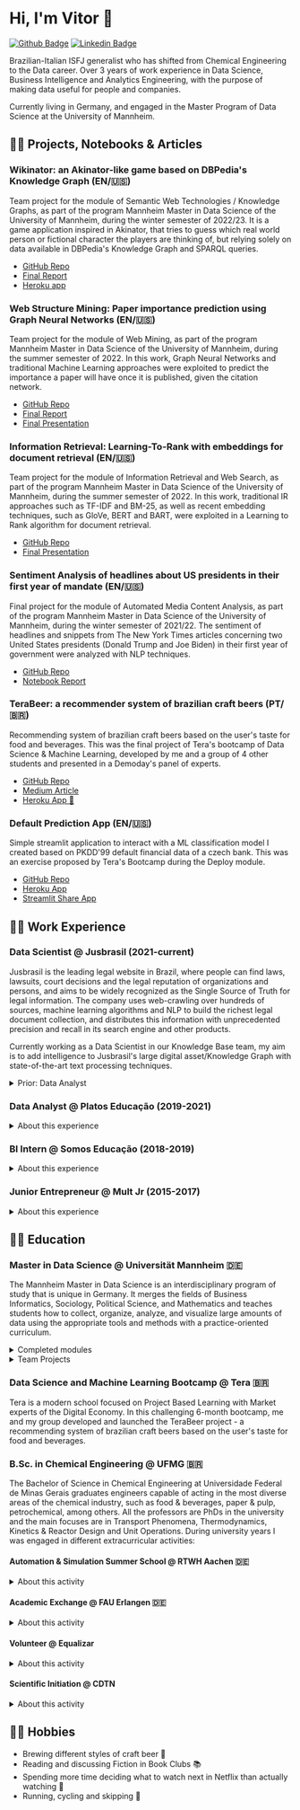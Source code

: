# Hi, I'm Vitor 👋

[![Github Badge](https://img.shields.io/badge/-Github-000?style=flat-square&logo=Github&logoColor=white&link=https://github.com/vitor-faria)](https://github.com/vitor-faria)
[![Linkedin Badge](https://img.shields.io/badge/-LinkedIn-blue?style=flat-square&logo=Linkedin&logoColor=white&link=https://www.linkedin.com/in/vitor-faria/)](https://www.linkedin.com/in/vitor-faria/)

Brazilian-Italian ISFJ generalist who has shifted from Chemical Engineering to the Data career. Over 3 years of work experience in Data Science, Business Intelligence and Analytics Engineering, with the purpose of making data useful for people and companies. 

Currently living in Germany, and engaged in the Master Program of Data Science at the University of Mannheim.

## 👨‍🔬 Projects, Notebooks & Articles

### Wikinator: an Akinator-like game based on DBPedia's Knowledge Graph (EN/🇺🇸)

Team project for the module of Semantic Web Technologies / Knowledge Graphs, as part of the program Mannheim Master in Data Science of the University of Mannheim, during the winter semester of 2022/23. It is a game application inspired in Akinator, that tries to guess which real world person or fictional character the players are thinking of, but relying solely on data available in DBPedia's Knowledge Graph and SPARQL queries.

- [GitHub Repo](https://github.com/vitor-faria/wikinator)
- [Final Report](https://github.com/vitor-faria/wikinator/blob/main/Wikinator%20Project%20-%20Final%20Report.pdf)
- [Heroku app](https://kg-wikinator.herokuapp.com/)

### Web Structure Mining: Paper importance prediction using Graph Neural Networks (EN/🇺🇸)

Team project for the module of Web Mining, as part of the program Mannheim Master in Data Science of the University of Mannheim, during the summer semester of 2022. In this work, Graph Neural Networks and traditional Machine Learning approaches were exploited to predict the importance a paper will have once it is published, given the citation network.

- [GitHub Repo](https://github.com/Nathanael210/WebMining)
- [Final Report](https://github.com/Nathanael210/WebMining/blob/main/reports/Web_Mining_Group_Project_Final_Paper_Team_7.pdf)
- [Final Presentation](https://github.com/Nathanael210/WebMining/blob/main/reports/Final%20Presentation.pdf)

### Information Retrieval: Learning-To-Rank with embeddings for document retrieval (EN/🇺🇸)

Team project for the module of Information Retrieval and Web Search, as part of the program Mannheim Master in Data Science of the University of Mannheim, during the summer semester of 2022. In this work, traditional IR approaches such as TF-IDF and BM-25, as well as recent embedding techniques, such as GloVe, BERT and BART, were exploited in a Learning to Rank algorithm for document retrieval.

- [GitHub Repo](https://github.com/annadymanus/IR-project)
- [Final Presentation](https://github.com/annadymanus/IR-project/blob/main/IR_Team3.pdf)

### Sentiment Analysis of headlines about US presidents in their first year of mandate (EN/🇺🇸)

Final project for the module of Automated Media Content Analysis, as part of the program Mannheim Master in Data Science of the University of Mannheim, during the winter semester of 2021/22. The sentiment of headlines and snippets from The New York Times articles concerning two United States presidents (Donald Trump and Joe Biden) in their first year of government were analyzed with NLP techniques.

- [GitHub Repo](https://github.com/vitor-faria/nyt-headlines-sentiment)
- [Notebook Report](https://github.com/vitor-faria/nyt-headlines-sentiment/blob/main/AMCA_Project_and_Report.ipynb)

### TeraBeer: a recommender system of brazilian craft beers (PT/🇧🇷)

Recommending system of brazilian craft beers based on the user's taste for food and beverages. This was the final project of Tera's bootcamp of Data Science & Machine Learning, developed by me and a group of 4 other students and presented in a Demoday's panel of experts.

- [GitHub Repo](https://github.com/vitor-faria/tera-beer-recommendations)
- [Medium Article](https://vitorfaria95.medium.com/terabeer-construindo-um-sistema-de-recomenda%C3%A7%C3%A3o-de-cervejas-artesanais-brasileiras-2a131d66421c)
- [Heroku App 🍻](https://terabeer-recomendacoes.herokuapp.com/)

### Default Prediction App (EN/🇺🇸)

Simple streamlit application to interact with a ML classification model I created based on PKDD'99 default financial data of a czech bank. This was an exercise proposed by Tera's Bootcamp during the Deploy module.

- [GitHub Repo](https://github.com/vitor-faria/default-prediction-app)
- [Heroku App](https://default-prediction-app.herokuapp.com/)
- [Streamlit Share App](https://share.streamlit.io/vitor-faria/default-prediction-app/main/app.py)

## 👨‍💻 Work Experience

### Data Scientist @ Jusbrasil (2021-current)

Jusbrasil is the leading legal website in Brazil, where people can find laws, lawsuits, court decisions and the legal reputation of organizations and persons, and aims to be widely recognized as the Single Source of Truth for legal information. 
The company uses web-crawling over hundreds of sources, machine learning algorithms and NLP to build the richest legal document collection, and distributes this information with unprecedented precision and recall in its search engine and other products.

Currently working as a Data Scientist in our Knowledge Base team, my aim is to add intelligence to Jusbrasil's large digital asset/Knowledge Graph with state-of-the-art text processing techniques.

<details>
  <summary>Prior: Data Analyst</summary>
  
  <br>
	As Full-Stack Data Analyst, my aim was to optimize our analytical environment for generation of insights, data-driven decision-making and predictive analytics. Main activities were:
	
  - building core datasets in BigQuery, to be used by Business teams, Product squads and other Data Analysts;
  - creating interactive dashboards and advanced SQL questions in Metabase to scale behavioral analytics;
  - orchestrating data workflows in Airflow, such as ETL pipelines, batch predictions of Machine Learning models and table snapshots.
</details>
  
### Data Analyst @ Platos Educação (2019-2021)

<details>
  <summary>About this experience</summary>
  
  <br>
	Platos was the part of the holding Cogna Educação, one of the world's largest educational organizations, that served the B2B market of Higher Education. The company offered, under the brand Saraiva Educação, a range of educational services and solutions for universities across the country, such as digital libraries, digital learning environments and online preparation for nation-wide exams. In our Data Science, Engineering and Analytics team, I:
	
  - built Machine Learning models, including an end-to-end book recommender system;
  - created interactive dashboards for Product, Marketing, Customer Success and Sales teams using Metabase as BI & ad-hoc platform;
  - automated reports that were sent to client universities using Python (Django, Pandas and Matplotlib);
  - created, maintained and optimized ETL pipelines to ingest data in our Google BigQuery Data Warehouse;
  - provided on-demand business and product insights based on Exploratory Data Analysis;
  - played a protagonist role in spreading the data-driven culture along the company.

</details>

### BI Intern @ Somos Educação (2018-2019)

<details>
  <summary>About this experience</summary>
  
  <br>
  SOMOS was (when aquired by Kroton to further become Cogna Educação) the largest group of basic education in Brazil and impacted more than 27 million students across Brazil through various brands. My role as BI Intern in the Business Unit of Solutions for Higher and Technical Education was to:
  
  - create BI dashboards in order to keep track of the top OKR's;
  - provide business insights to the leaders;
  - use Data Storytelling to build visuals and slides for Radar meetings;
  - develop processes to improve Knowledge Management.
</details>

### Junior Entrepreneur @ Mult Jr (2015-2017)

<details>
  <summary>About this experience</summary>
  
  <br>
  
  Mult Jr is a Junior Enterprise voluntarily managed by Chemical Engineering students that provides solutions under the technical guidance of Professors from the
  University. And it is where I fell in love with Excel spreadsheets and Data Analysis, while working in the Financial, HR and IT departments.
  
  **CFO**
  
  > - Legal representation of the JE.
  > - Manage an annual budget of ~R$ 50k.
  > - Lead a 5 member team.
  > - Ensure the execution of financial, accounting and legal processes, such as cash flow and drafting of contracts.
  > - Define Pricing strategies.
  
  **IT Coordinator**
  
  > - Lead a 7 member team.
  > - Maintain the functioning of the site and other virtual tools.
  > - Develop spreadsheets and applications for other teams.
  > - Provide adequate training in virtual tools such as Excel, VBA and PowerPoint.
  
  **HR analyst**
  
  > - Recruitment and selection.
  > - Coach other members.
  > - Analyze organizational climate.
  > - Evaluate member performance.
</details>

## 👨‍🎓 Education

### Master in Data Science @ Universität Mannheim 🇩🇪

The Mannheim Master in Data Science is an interdisciplinary program of study that is unique in Germany. It merges the fields of Business Informatics, Sociology, Political Science, and Mathematics and teaches students how to collect, organize, analyze, and visualize large amounts of data using the appropriate tools and methods with a practice-oriented curriculum.

<details>
  <summary>Completed modules</summary>
  
  <br>
  
  - Data Mining I & II;
  - Web Mining;
  - Automated Media Content Analysis;
  - Text Analytics;
  - Marketing Analytics;
  - Semantic Web Technologies / Knowledge Graphs;
  - Information Retrieval and Web Search;
  - Advanced Software Engineering;
  - Decision Support;
  - Legal and Ethical Aspects in Privacy (GDPR focused).
</details>

<details>
  <summary>Team Projects</summary>
  
  <br>
  
  - Web Structure Mining;
  - Information Retrieval & Web Search;
  - Knowledge Graph Application.
</details>

### Data Science and Machine Learning Bootcamp @ Tera 🇧🇷

Tera is a modern school focused on Project Based Learning with Market experts of the Digital Economy. In this challenging 6-month bootcamp, me and my group 
developed and launched the TeraBeer project - a recommending system of brazilian craft beers based on the user's taste for food and beverages.

### B.Sc. in Chemical Engineering @ UFMG 🇧🇷

The Bachelor of Science in Chemical Engineering at Universidade Federal de Minas Gerais graduates engineers capable of acting in the most diverse areas of the 
chemical industry, such as food & beverages, paper & pulp, petrochemical, among others. All the professors are PhDs in the university and the main focuses are 
in Transport Phenomena, Thermodynamics, Kinetics & Reactor Design and Unit Operations. During university years I was engaged in different extracurricular 
activities:

#### Automation & Simulation Summer School @ RTWH Aachen 🇩🇪

<details>
  <summary>About this activity</summary>
  
  <br>
  
  > The Summer Schools are courses provided by the International Academy of the RWTH Aachen University targeting Engineering students of outstanding academic 
  > performance from all over the world. The program of the 4-week Automation and Simulation course gather many activities, such as lectures and exercises about 
  > Nummerical Methods in Matlab and Robot Automation, classes about german language and culture, visits to state of the art german companies, excursions and 
  > intercultural training. The course took place during the month of July, 2019.

</details>

#### Academic Exchange @ FAU Erlangen 🇩🇪

<details>
  <summary>About this activity</summary>
  
  <br>
  
  > 1 semester academic exchange at Friedrich-Alexander Universität through the program Minas Mundi (UFMG), from April 2018 to August 2018. All lessons were taught 
  > in German.
  > Language courses: Deutsch Intensivkurs C1.1 (March 2018, 5 ECTS), Deutsch Allgemeinkurs C1 (April to July 2018, 5 ECTS) - Sprachzentrum.
</details>

#### Volunteer @ Equalizar

<details>
  <summary>About this activity</summary>
  
  <br>
  
  > Founded in 2012, Equalizar is a social project based at the Engineering School of UFMG that provides low-cost preparation for ENEM, the exam used to enter most 
  > public and private universities, helping vulnerable students from the public system to change their lives. Equalizar is totally managed by volunteers and helps 
  > +100 students every year.
  > I worked voluntarily at Equalizar between 2014 and 2016 in different positions such as Math monitor, HR assistant and Communication director.
</details>

#### Scientific Initiation @ CDTN

<details>
  <summary>About this activity</summary>
  
  <br>
  
  > 1-year Scientific Initiation at Centro de Desenvolvimento de Tecnologia Nuclear, working on the project *"Obtaining Graphene and Graphene Oxide in Aqueous 
  > Environment for Contaminant Adsorption"* together with doctoral students. The aim of the project is to optimize graphene extraction by the exfoliation method 
  > in the liquid phase using water as solvent and to study the use of graphene oxides to clean water contaminated with radioactive substances by the adsorption 
  > method.
</details>

## 🤾‍♂️ Hobbies

- Brewing different styles of craft beer 🍺
- Reading and discussing Fiction in Book Clubs 📚
- Spending more time deciding what to watch next in Netflix than actually watching 🎥
- Running, cycling and skipping 🏃

